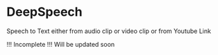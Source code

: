 # DeepSpeech
Speech to Text either from audio clip or video clip or from Youtube Link


!!! Incomplete !!! Will be updated soon
